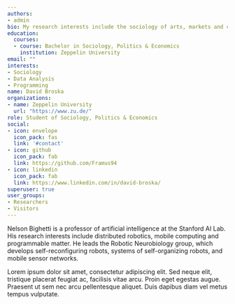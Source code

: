 ```yaml
---
authors:
- admin
bio: My research interests include the sociology of arts, markets and careers.
education:
  courses:
  - course: Bachelor in Sociology, Politics & Economics
    institution: Zeppelin University
email: ""
interests:
- Sociology
- Data Analysis
- Programming
name: David Broska
organizations:
- name: Zeppelin University
  url: "https://www.zu.de/"
role: Student of Sociology, Politics & Economics
social:
- icon: envelope
  icon_pack: fas
  link: '#contact'
- icon: github
  icon_pack: fab
  link: https://github.com/Framus94
- icon: linkedin
  icon_pack: fab
  link: https://www.linkedin.com/in/david-broska/
superuser: true
user_groups:
- Researchers
- Visitors
---
```


Nelson Bighetti is a professor of artificial intelligence at the Stanford AI Lab. His research interests include distributed robotics, mobile computing and programmable matter. He leads the Robotic Neurobiology group, which develops self-reconfiguring robots, systems of self-organizing robots, and mobile sensor networks.

Lorem ipsum dolor sit amet, consectetur adipiscing elit. Sed neque elit, tristique placerat feugiat ac, facilisis vitae arcu. Proin eget egestas augue. Praesent ut sem nec arcu pellentesque aliquet. Duis dapibus diam vel metus tempus vulputate. 
